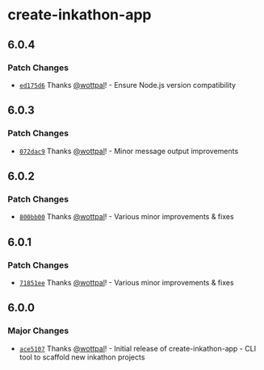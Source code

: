 # create-inkathon-app

## 6.0.4

### Patch Changes

- [`ed175d6`](https://github.com/scio-labs/inkathon/commit/ed175d6435084bea9e251f567f21e85fa7d2a91e) Thanks [@wottpal](https://github.com/wottpal)! - Ensure Node.js version compatibility

## 6.0.3

### Patch Changes

- [`072dac9`](https://github.com/scio-labs/inkathon/commit/072dac94c5ae214098c7383568ff1f57a392d01f) Thanks [@wottpal](https://github.com/wottpal)! - Minor message output improvements

## 6.0.2

### Patch Changes

- [`800bb00`](https://github.com/scio-labs/inkathon/commit/800bb003514cd6a1c05f5b48a48891211a0b8ed2) Thanks [@wottpal](https://github.com/wottpal)! - Various minor improvements & fixes

## 6.0.1

### Patch Changes

- [`71851ee`](https://github.com/scio-labs/inkathon/commit/71851ee78475d3b887920cdf9d4f59023b7ac257) Thanks [@wottpal](https://github.com/wottpal)! - Various minor improvements & fixes

## 6.0.0

### Major Changes

- [`ace5107`](https://github.com/scio-labs/inkathon/commit/ace5107ab3f059f93e4893410c3cd0999cd1e454) Thanks [@wottpal](https://github.com/wottpal)! - Initial release of create-inkathon-app - CLI tool to scaffold new inkathon projects

